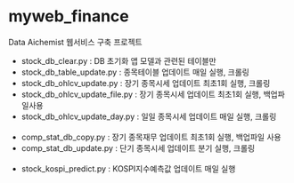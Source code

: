 # myweb_finance
Data Aichemist 웹서비스 구축 프로젝트

- stock_db_clear.py 	          :   DB 초기화	앱 모델과 관련된 테이블만
- stock_db_table_update.py	    :   종목테이블 업데이트	매일 실행, 크롤링
- stock_db_ohlcv_update.py	    :   장기 종목시세 업데이트	최초1회 실행, 크롤링
- stock_db_ohlcv_update_file.py	:   장기 종목시세 업데이트	최초1회 실행, 백업파일사용
- stock_db_ohlcv_update_day.py	:   일일 종목시세 업데이트	매일 실행, 크롤링
<br></br>
- comp_stat_db_copy.py	        :    장기 종목재무 업데이트	최초1회 실행, 백업파일 사용
- comp_stat_db_update.py	      :    단기 종목시세 업데이트	분기 실행, 크롤링
<br></br>
- stock_kospi_predict.py        :    KOSPI지수예측값 업데이트 매일 실행
